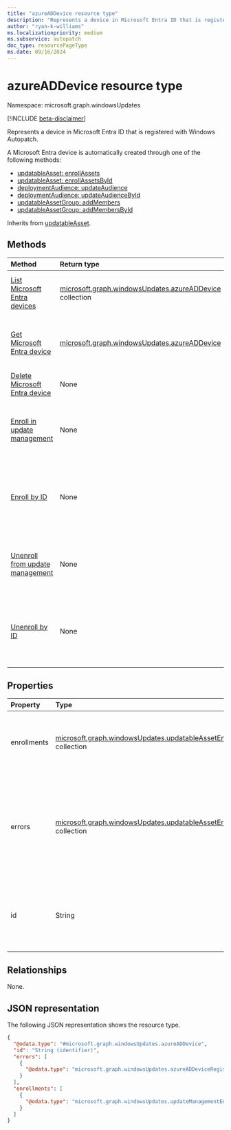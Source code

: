```yaml
---
title: "azureADDevice resource type"
description: "Represents a device in Microsoft Entra ID that is registered with Windows Autopatch."
author: "ryan-k-williams"
ms.localizationpriority: medium
ms.subservice: autopatch
doc_type: resourcePageType
ms.date: 09/16/2024
---
```


# azureADDevice resource type

Namespace: microsoft.graph.windowsUpdates

[!INCLUDE [beta-disclaimer](../../includes/beta-disclaimer.md)]

Represents a device in Microsoft Entra ID that is registered with Windows Autopatch.

A Microsoft Entra device is automatically created through one of the following methods:
* [updatableAsset: enrollAssets](../api/windowsupdates-updatableasset-enrollassets.md)
* [updatableAsset: enrollAssetsById](../api/windowsupdates-updatableasset-enrollassetsbyid.md)
* [deploymentAudience: updateAudience](../api/windowsupdates-deploymentaudience-updateaudience.md)
* [deploymentAudience: updateAudienceById](../api/windowsupdates-deploymentaudience-updateaudiencebyid.md)
* [updatableAssetGroup: addMembers](../api/windowsupdates-updatableassetgroup-addmembers.md)
* [updatableAssetGroup: addMembersById](../api/windowsupdates-updatableassetgroup-addmembersbyid.md)

Inherits from [updatableAsset](../resources/windowsupdates-updatableasset.md).

## Methods
|Method|Return type|Description|
|:---|:---|:---|
|[List Microsoft Entra devices](../api/adminwindowsupdates-list-updatableassets-azureaddevice.md)|[microsoft.graph.windowsUpdates.azureADDevice](../resources/windowsupdates-azureaddevice.md) collection|Get a list of the [azureADDevice](../resources/windowsupdates-azureaddevice.md) objects and their properties.|
|[Get Microsoft Entra device](../api/windowsupdates-azureaddevice-get.md)|[microsoft.graph.windowsUpdates.azureADDevice](../resources/windowsupdates-azureaddevice.md)|Read the properties and relationships of an [azureADDevice](../resources/windowsupdates-azureaddevice.md) object.|
|[Delete Microsoft Entra device](../api/windowsupdates-azureaddevice-delete.md)|None|Delete an [azureADDevice](../resources/windowsupdates-azureaddevice.md) object.|
|[Enroll in update management](../api/windowsupdates-updatableasset-enrollassets.md)|None|Enroll [azureADDevice](../resources/windowsupdates-azureaddevice.md) resources in update management by Windows Autopatch.|
|[Enroll by ID](../api/windowsupdates-updatableasset-enrollassetsbyid.md)|None|Enroll [azureADDevice](../resources/windowsupdates-azureaddevice.md) resources of the same type in update management by Windows Autopatch.|
|[Unenroll from update management](../api/windowsupdates-updatableasset-unenrollassets.md)|None|Unenroll [azureADDevice](../resources/windowsupdates-azureaddevice.md) resources from update management by Windows Autopatch.|
|[Unenroll by ID](../api/windowsupdates-updatableasset-unenrollassetsbyid.md)|None|Unenroll [azureADDevice](../resources/windowsupdates-azureaddevice.md) resources of the same type from update management by Windows Autopatch.|

## Properties
|Property|Type|Description|
|:---|:---|:---|
|enrollments|[microsoft.graph.windowsUpdates.updatableAssetEnrollment](../resources/windowsupdates-updatableassetenrollment.md) collection|Specifies areas in which the device is enrolled. Read-only. Returned by default.|
|errors|[microsoft.graph.windowsUpdates.updatableAssetError](../resources/windowsupdates-updatableasseterror.md) collection|Specifies any errors that prevent the device from being enrolled in update management or receving deployed content. Read-only. Returned by default.|
|id|String|An identifier for the device. Key. Not nullable. Read-only. Returned by default. Inherited from [updatableAsset](../resources/windowsupdates-updatableasset.md)|

## Relationships
None.

## JSON representation
The following JSON representation shows the resource type.
<!-- {
  "blockType": "resource",
  "keyProperty": "id",
  "@odata.type": "microsoft.graph.windowsUpdates.azureADDevice",
  "baseType": "microsoft.graph.windowsUpdates.updatableAsset",
  "openType": false
}
-->
``` json
{
  "@odata.type": "#microsoft.graph.windowsUpdates.azureADDevice",
  "id": "String (identifier)",
  "errors": [
    {
      "@odata.type": "microsoft.graph.windowsUpdates.azureADDeviceRegistrationError"
    }
  ],
  "enrollments": [
    {
      "@odata.type": "microsoft.graph.windowsUpdates.updateManagementEnrollment"
    }
  ]
}
```
